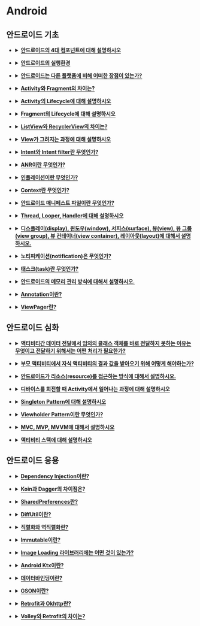 # Android

   <div class="page-body">
      <h2>안드로이드 기초</h2>
      <ul>
         <li>
            <details>
               <summary><span style="border-bottom:0.05em solid"><strong>안드로이드의 4대 컴포넌트에 대해 설명하시오</strong></span></summary>
               <p>액티비티 : 화면을 관리하고 다양한 이벤트를 처리함</p>
               <p>서비스 : 화면에서 보이진 않지만 백그라운드 작업 수행</p>
               <p>콘텐츠 프로바이더 : 앱 간의 데이터를 공유하기 위한 인터페이스 제공</p>
               <p>브로드캐스트 리시버 : 안드로이드에서 발생하는 브로드캐스트 메시지를 처리함</p>
            </details>
         </li>
      </ul>
      <ul>
         <li>
            <details>
               <summary><span style="border-bottom:0.05em solid"><strong>안드로이드의 실행환경</strong></span></summary>
               <p>안드로이드는 크게 4가지로 구성되어있습니다.</p>
               <p><strong>리눅스 커널, 라이브러리, 어플리케이션 프레임워크, 어플리케이션</strong>입니다.</p>
               <p><strong>리눅스 커널</strong>은 OS로 스마트폰의 메모리나 프로세스 등을 관리합니다.</p>
               <p><strong>라이브러리</strong>는 안드로이드에 있는 다양한 기능을 라이브러리를 제공하며 안드로이드 앱을 구동해주는 dalvik 가상머신을 포함합니다.</p>
               <p><strong>어플리케이션 프레임워크</strong>는 사용자의 이벤트에 따라 출력을 담당하는 환경을 제공합니다. 생명주기도 여기서 관리.</p>
               <p><strong>어플리케이션</strong>은 실제로 동작하는 앱을 말합니다.</p>
               <figure/></a></figure>
            </details>
         </li>
      </ul>
      <ul>
         <li>
            <details>
               <summary><span style="border-bottom:0.05em solid"><strong>안드로이드는 다른 플랫폼에 비해 어떠한 장점이 있는가?</strong></span></summary>
               <ul>
                  <li>오픈소스이므로 안정성과 버그 수정이 빠르다</li>
               </ul>
               <ul>
                  <li>자바를 주 언어로 사용하여 자바 개발자들이 쉽게 개발할 수 있음</li>
               </ul>
               <ul>
                  <li>리눅스 커널을 OS로 사용하여 하드웨어에 대한 드라이버 소스가 풍부함</li>
               </ul>
            </details>
         </li>
      </ul>
      <ul>
         <li>
            <details>
               <summary><span style="border-bottom:0.05em solid"><strong>Activity와 Fragment의 차이는?</strong></span></summary>
               <ul>
                  <li><strong>Activity : </strong>사용자가 원하는 대로 Activity를 변경할 수 있고, Activity가 변하면 View도 바뀐다</li>
               </ul>
               <ul>
                  <li><strong>Fragment : </strong>관심사 분리를 통해 의존성을 분리하고 독립성을 키움</li>
               </ul>
               <ul>
                  <li>액티비티 스택에 액티비티를 쌓아두는 것보다 프래그먼트 백스택에서 프래그먼트를 관리하는 것이 메모리 관리면에서도 효율적</li>
               </ul>
            </details>
         </li>
      </ul>
      <ul>
         <li>
            <details>
               <summary><span style="border-bottom:0.05em solid"><strong>Activity의 Lifecycle에 대해 설명하시오</strong></span></summary>
               <p>액티비티는 크게 3가지 상태가 존재합니다.</p>
               <p>먼저 <strong>running 실행 상태</strong>는 액티비티 스택의 최상위에 있으며 포커스를 가지고 있어 사용자에게 보이는 상태입니다.</p>
               <p><strong>pasued 일시 중지 상태</strong>는 사용자에게 보이기는 하지만 다른 액티비티가 위에 있어 포커스를 받지 못하는 상태입니다.</p>
               <p><strong>stopped 중지 상태</strong>는 다른 액티비티에 의해 완전히 가려져 보이지 않는 상태를 말합니다.</p>
               <p></p>
               <p>액티비티가 처음 생성되면 onCreate가 호출되고, 그 다음으로 화면에 보여지기 직전에 onStart가 호출됩니다. 사용자가 상호작용하기 직전에 onResume이 호출되면 액티비티는 running 실행 상태가 됩니다.</p>
               <p>이후 포커스를 잃는다면 onPaused가 호출되고 paused 일시 중지 상태가 됩니다.</p>
               <p>만약 다시 포커스를 갖게 되면 onResume이 호출되고 화면이 가려져 보이지 않는 상태가 된다면 onStop이 호출되어 stopped 중지 상태가 됩니다.</p>
               <p>정지 상태에서 화면이 다시 보이기 직전에 onRestart와 onStart가 차례로 호출됩니다.</p>
               <p>마지막으로 finish 메소드가 호출되어 액티비티가 소멸하기 직전에 onDestroy가 호출됩니다.</p>
               <figure/></a></figure>
            </details>
         </li>
      </ul>
      <ul>
         <li>
            <details>
               <summary><span style="border-bottom:0.05em solid"><strong>Fragment의 Lifecycle에 대해 설명하시오</strong></span></summary>
               <figure/></a></figure>
               <figure/></a></figure>
            </details>
         </li>
      </ul>
      <ul>
         <li>
            <details>
               <summary><span style="border-bottom:0.05em solid"><strong>ListView와 RecyclerView의 차이는?</strong></span></summary>
               <p><strong>RecyclerView</strong></p>
               <ul>
                  <li>layout manager</li>
               </ul>
               <ul>
                  <li>viewholder 패턴 강제 구현 → View의 재사용 가능</li>
               </ul>
               <ul>
                  <li>oncreateviewholder새롭게 생성될때만 호출</li>
               </ul>
               <ul>
                  <li>itemdecoration과 itemanimation 있음</li>
               </ul>
               <ul>
                  <li>linear/grid/staggeredgrid 레이아웃매니저 있음</li>
               </ul>
               <p><strong>ListView</strong></p>
               <ul>
                  <li>findviewbyid와 inflate를 연속적으로 발생시키면 메모리와 성능에 악영향 미칠수있음</li>
               </ul>
               <ul>
                  <li>수직 스크롤만 가능</li>
               </ul>
            </details>
         </li>
      </ul>
      <ul>
         <li>
            <details>
               <summary><span style="border-bottom:0.05em solid"><strong>View가 그려지는 과정에 대해 설명하시오</strong></span></summary>
               <ul>
                  <li>액티비티가 포커스를 얻으면 자신의 레이아웃을 그리도록 한다</li>
               </ul>
               <ul>
                  <li>액티비티에 레이아웃의 계층구조 중 루트 노드를 제공해야함</li>
               </ul>
               <ul>
                  <li>레이아웃의 루트노드에서 시작해 레이아웃 트리를 따라 이동</li>
               </ul>
               <ul>
                  <li>부모 뷰는 자식 뷰 이전에 그려짐</li>
               </ul>
               <ul>
                  <li>자식 뷰는 전위순회 방식으로 그려짐</li>
               </ul>
               <ul>
                  <li>measure, layout 단계가 있음</li>
               </ul>
            </details>
         </li>
      </ul>
      <ul>
         <li>
            <details>
               <summary><span style="border-bottom:0.05em solid"><strong>Intent와 Intent filter란 무엇인가?</strong></span></summary>
               <p><strong>Intent</strong>란 안드로이드 컴포넌트간에 통신을 하기 위한 메세지 객체이다.</p>
               <ul>
                  <li>명시적 인텐트(Explicit Intent) : 시작할 컴포넌트 이름 지정</li>
               </ul>
               <ul>
                  <li>암시적 인텐트(Implicit Intent) : 컴포넌트를 제외한 나머지를 지정, 사용자가 선택</li>
               </ul>
               <p>암시적 인텐트를 통해 사용자가 어떤 앱을 사용할지 선택하도록 할 때 <strong>Intent Filter</strong>가 필요하다.</p>
               <figure>
                  <a href="Android%20f06bc20888314090937a13eb90920846/Untitled%204.png"><img style="width:132px" src="Android%20f06bc20888314090937a13eb90920846/Untitled%204.png"/></a>
                  <figcaption>암시적 인텐트</figcaption>
               </figure>
            </details>
         </li>
      </ul>
      <ul>
         <li>
            <details>
               <summary><span style="border-bottom:0.05em solid"><strong>ANR이란 무엇인가?</strong></span></summary>
               <p>앱의 UI 스레드가 너무 오랫동안 차단되면 ANR 오류가 트리거됨</p>
               <ol>
                  <li>앱이 입력 이벤트나 BroadcastReceiver에 5초 이내로 응답하지 않음</li>
               </ol>
               <ol>
                  <li>포그라운드에 Activity 없는데 BroadcastReceiver가 실행을 완료하지 못함</li>
               </ol>
            </details>
         </li>
      </ul>
      <ul>
         <li>
            <details>
               <summary><span style="border-bottom:0.05em solid"><strong>인플레이션이란 무엇인가?</strong></span></summary>
               <p>자바 소스코드에서 xml의 구성요소들을 사용할 수 있게 객체로 만들어주는것</p>
               <p>메모리상에 실제로 객체화되어 앱에 보여지는 것</p>
            </details>
         </li>
      </ul>
      <ul>
         <li>
            <details>
               <summary><span style="border-bottom:0.05em solid"><strong>Context란 무엇인가?</strong></span></summary>
               <p>Context란 안드로이드의 컴포넌트들이 동작하기 위해 필요한 정보를 담고 있는 것이다.</p>
               <p>Context를 통해 시스템 레벨의 정보를 얻을 수 있는 메소드를 쓸 수 있다.</p>
               <p>애플리케이션 별로 리소스 및 클래스에 대한 접근은 물론 Activity의 실행, 브로드 캐스팅 및 Intent수신과 같은 애플리케이션 레벨에 대한 호출을 허용한다.</p>
            </details>
         </li>
      </ul>
      <ul>
         <li>
            <details>
               <summary><span style="border-bottom:0.05em solid"><strong>안드로이드 매니페스트 파일이란 무엇인가?</strong></span></summary>
               <p>매니페스트는 앱의 이름, 버전, 구성요소, 권한 등 앱의 실행에 있어 필요한 각종 정보들이 저장되어있는 파일이다.</p>
               <p>안드로이드 프로젝트의 최상위에 위치하고 있다.</p>
            </details>
         </li>
      </ul>
      <ul>
         <li>
            <details>
               <summary><span style="border-bottom:0.05em solid"><strong>Thread, Looper, Handler에 대해 설명하시오</strong></span></summary>
               <p>Looper와 Handler는 스레드 간 통신을 도와준다.</p>
               <p><strong>Looper</strong></p>
               <ul>
                  <li>스레드 당 하나만 가질 수 있다</li>
               </ul>
               <ul>
                  <li>메시지 큐가 비어있으면 아무것도 하지않고, 메시지가 들어오면 꺼내서 Handler에 전달</li>
               </ul>
               <ul>
                  <li>Main 스레드는 Looper를 가지지만, 기본적으로는 Looper를 가지지않음</li>
               </ul>
               <p><strong>Handler</strong></p>
               <ul>
                  <li>Message나 Runnable 객체를 처리함</li>
               </ul>
               <ul>
                  <li>Thread, Looper, MessageQueue에 의존적</li>
               </ul>
               <figure/></a></figure>
            </details>
         </li>
      </ul>
      <ul>
         <li>
            <details>
               <summary><span style="border-bottom:0.05em solid"><strong>디스플레이(display), 윈도우(window), 서피스(surface), 뷰(view), 뷰 그룹(view group), 뷰 컨테이너(view container), 레이아웃(layout)에 대해서 설명하시오.</strong></span></summary>
               <ul>
                  <li><strong>디스플레이 </strong>: 안드로이드 단말기가 가지는 하드웨어 화면</li>
               </ul>
               <ul>
                  <li><strong>윈도우 </strong>: 앱이 그림을 그릴수있는 영역</li>
               </ul>
               <ul>
                  <li><strong>서피스 </strong>: 윈도우에 그림을 그릴 때 그림이 저장되는 메모리 버퍼</li>
               </ul>
               <ul>
                  <li><strong>뷰 </strong>: 사용자 인터페이스를 구성하는 최상위 클래스</li>
               </ul>
               <ul>
                  <li><strong>뷰 그룹</strong> : 여러개의 뷰를 포함하고 있는 뷰를 의미함</li>
               </ul>
               <ul>
                  <li><strong>뷰 컨테이너</strong> : 다른 뷰를 포함하고 있는 뷰</li>
               </ul>
               <ul>
                  <li><strong>레이아웃</strong> : 뷰를 윈도우에 어떻게 배치할지 정의하는 관리자</li>
               </ul>
            </details>
         </li>
      </ul>
      <ul>
         <li>
            <details>
               <summary><span style="border-bottom:0.05em solid"><strong>노티피케이션(notification)은 무엇인가?</strong></span></summary>
               <p>안드로이드가 앱의 UI 외부에 표시하는 메시지</p>
            </details>
         </li>
      </ul>
      <ul>
         <li>
            <details>
               <summary><span style="border-bottom:0.05em solid"><strong>태스크(task)란 무엇인가?</strong></span></summary>
               <p>Task란 사용자가 특정 작업을 할 때 상호작용하는 Activity의 모음이다.</p>
            </details>
         </li>
      </ul>
      <ul>
         <li>
            <details>
               <summary><span style="border-bottom:0.05em solid"><strong>안드로이드의 메모리 관리 방식에 대해서 설명하시오.</strong></span></summary>
               <p>안드로이드 런타임(ART)와 Dalvik 가상 머신은 페이징과 메모리 매핑을 통해 메모리를 관리함</p>
            </details>
         </li>
      </ul>
      <ul>
         <li>
            <details>
               <summary><span style="border-bottom:0.05em solid"><strong>Annotation이란?</strong></span></summary>
               <p>일종의 메타데이터</p>
               <p>컴파일/런타임 과정에서 코드를 어떻게 처리할 지 알려주는 정보</p>
               <ol>
                  <li>컴파일러에게 코드 문법 에러를 체크하도록 정보 제공</li>
               </ol>
               <ol>
                  <li>런타임시 특정 기능 실행하도록 정보 제공</li>
               </ol>
               <ol>
                  <li>소프트웨어 개발 툴이 빌드나 배치 시 코드를 자동으로 생성할 수 있도록 정보를 제공</li>
               </ol>
            </details>
         </li>
      </ul>
      <ul>
         <li>
            <details>
               <summary><span style="border-bottom:0.05em solid"><strong>ViewPager란?</strong></span></summary>
               <p>데이터를 페이지 단위로 표시하고, swipe를 통해 페이지를 전환할 수 있도록 만들어주는 컨테이너</p>
            </details>
         </li>
      </ul>
      <p></p>
      <h2>안드로이드 심화</h2>
      <ul>
         <li>
            <details>
               <summary><span style="border-bottom:0.05em solid"><strong>액티비티간 데이터 전달에서 임의의 클래스 객체를 바로 전달하지 못하는 이유는 무엇이고 전달하기 위해서는 어떤 처리가 필요한가?</strong></span></summary>
            </details>
         </li>
      </ul>
      <ul>
         <li>
            <details>
               <summary><span style="border-bottom:0.05em solid"><strong>부모 액티비티에서 자식 액티비티의 결과 값을 받아오기 위해 어떻게 해야하는가?</strong></span></summary>
            </details>
         </li>
      </ul>
      <ul>
         <li>
            <details>
               <summary><span style="border-bottom:0.05em solid"><strong>안드로이드가 리소스(resource)를 접근하는 방식에 대해서 설명하시오.</strong></span></summary>
            </details>
         </li>
      </ul>
      <ul>
         <li>
            <details>
               <summary><span style="border-bottom:0.05em solid"><strong>디바이스를 회전할 때 Activity에서 일어나는 과정에 대해 설명하시오</strong></span></summary>
            </details>
         </li>
      </ul>
      <ul>
         <li>
            <details>
               <summary><span style="border-bottom:0.05em solid"><strong>Singleton Pattern에 대해 설명하시오</strong></span></summary>
            </details>
         </li>
      </ul>
      <ul>
         <li>
            <details>
               <summary><span style="border-bottom:0.05em solid"><strong>Viewholder Pattern이란 무엇인가?</strong></span></summary>
            </details>
         </li>
      </ul>
      <ul>
         <li>
            <details>
               <summary><span style="border-bottom:0.05em solid"><strong>MVC, MVP, MVVM에 대해서 설명하시오</strong></span></summary>
            </details>
         </li>
      </ul>
      <ul>
         <li>
            <details>
               <summary><span style="border-bottom:0.05em solid"><strong>액티비티 스택에 대해 설명하시오</strong></span></summary>
            </details>
         </li>
      </ul>
      <p></p>
      <h2>안드로이드 응용</h2>
      <ul>
         <li>
            <details>
               <summary><span style="border-bottom:0.05em solid"><strong>Dependency Injection이란?</strong></span></summary>
               <p>의존성 주입이란 외부에서 의존 객체를 주입해줘서 결합도를 줄여주는 것을 말합니다.</p>
               <p>생성자에서 주입하는 방식과 setter를 사용하는 방법이 있습니다.</p>
               <p>장점은 (1) 종속성이 감소해 변경에 대한 여파가 줄어들고, (2)재사용성이 증가하고, (3) 테스트가 용이합니다.</p>
            </details>
         </li>
      </ul>
      <ul>
         <li>
            <details>
               <summary><span style="border-bottom:0.05em solid"><strong>Koin과 Dagger의 차이점은?</strong></span></summary>
               <p><strong>Koin</strong></p>
               <ul>
                  <li>런타임과정에 DI 주입</li>
               </ul>
               <ul>
                  <li>컴파일이 빠름</li>
               </ul>
               <ul>
                  <li>런타임 에러 가능</li>
               </ul>
               <ul>
                  <li>Module에서 선언한 DI를 캐시에 저장하고 by inject로 캐시를 조회해서 객체를 가져옴</li>
               </ul>
               <p><strong>Dagger</strong></p>
               <ul>
                  <li>Annotation을 통해 컴파일과정에 DI 주입</li>
               </ul>
               <ul>
                  <li>컴파일은 느리지만 런타임에서 에러 발생하지 않음</li>
               </ul>
               <ul>
                  <li>컴파일 시 오버헤드 발생</li>
               </ul>
            </details>
         </li>
      </ul>
      <ul>
         <li>
            <details>
               <summary><span style="border-bottom:0.05em solid"><strong>SharedPreferences란?</strong></span></summary>
               <ul>
                  <li>키-값 쌍이 포함된 파일을 가리킴</li>
               </ul>
               <ul>
                  <li>데이터를 파일로 저장하므로 앱을 삭제하면 데이터도 삭제됨</li>
               </ul>
            </details>
         </li>
      </ul>
      <ul>
         <li>
            <details>
               <summary><span style="border-bottom:0.05em solid"><strong>DiffUtil이란?</strong></span></summary>
               <p>두 목록 간의 차이점을 찾고 업데이트되어야 할 목록을 반환함</p>
               <p>추가 및 제거 작업할 아이템을 찾기위해 O(n) 소요</p>
            </details>
         </li>
      </ul>
      <ul>
         <li>
            <details>
               <summary><span style="border-bottom:0.05em solid"><strong>직렬화와 역직렬화란?</strong></span></summary>
               <p><strong>직렬화</strong></p>
               <ul>
                  <li>객체를 연속적인 데이터로 변형해 전송 가능한 형태로 만드는것</li>
               </ul>
               <ul>
                  <li>JVM 메모리에 상주되어있는 객체를 바이트 형태로 변환</li>
               </ul>
               <p><strong>역직렬화</strong></p>
               <ul>
                  <li>직렬화된 파일을 다시 객체의 형태로 만드는것</li>
               </ul>
               <ul>
                  <li>직렬화된 바이트 형태의 데이터를 객체로 변환해 JVM으로 상주시킴</li>
               </ul>
               <p><strong>직렬화해야하는 이유</strong></p>
               <ul>
                  <li>디스크에 저장하거나 통신에는 value type만 가능하고 reference타입은 불가능</li>
               </ul>
               <ul>
                  <li>PC마다 사용하고 있는 메모리 주소는 다르다.</li>
               </ul>
            </details>
         </li>
      </ul>
      <ul>
         <li>
            <details>
               <summary><span style="border-bottom:0.05em solid"><strong>Immutable이란?</strong></span></summary>
               <p>값을 변경할 수 없는 것</p>
            </details>
         </li>
      </ul>
      <ul>
         <li>
            <details>
               <summary><span style="border-bottom:0.05em solid"><strong>Image Loading 라이브러리에는 어떤 것이 있는가?</strong></span></summary>
               <p><strong>Glide</strong></p>
               <ul>
                  <li>화질이 더 안좋음</li>
               </ul>
               <ul>
                  <li>메모리 덜 씀</li>
               </ul>
               <p><strong>Picasso</strong></p>
               <ul>
                  <li>화질 좋음</li>
               </ul>
               <ul>
                  <li>메모리 더 씀</li>
               </ul>
            </details>
         </li>
      </ul>
      <ul>
         <li>
            <details>
               <summary><span style="border-bottom:0.05em solid"><strong>Android Ktx이란?</strong></span></summary>
               <ul>
                  <li>코틀린 개발용 확장 라이브러리</li>
               </ul>
               <ul>
                  <li>확장함수, 람다, 이름이 지정된 매개변수, 코루틴 등 지원</li>
               </ul>
            </details>
         </li>
      </ul>
      <ul>
         <li>
            <details>
               <summary><span style="border-bottom:0.05em solid"><strong>데이터바인딩이란?</strong></span></summary>
               <p><strong>데이터바인딩</strong></p>
               <ul>
                  <li>데이터를 결합시켜 동기화하는 방식</li>
               </ul>
               <p><strong>안드로이드 데이터바인딩 라이브러리</strong></p>
               <ul>
                  <li>UI 컴포넌트와 데이터를 programmatic하게 연결하지 않고, 선언형으로 결합하도록 도와줌</li>
               </ul>
            </details>
         </li>
      </ul>
      <ul>
         <li>
            <details>
               <summary><span style="border-bottom:0.05em solid"><strong>GSON이란?</strong></span></summary>
               <p>JSON과 JAVA 사이의 직렬화와 역직렬화를 도와주는 라이브러리</p>
            </details>
         </li>
      </ul>
      <ul>
         <li>
            <details>
               <summary><span style="border-bottom:0.05em solid"><strong>Retrofit과 Okhttp란?</strong></span></summary>
               <p><strong>Retrofit</strong></p>
               <ul>
                  <li>Type-safe한 HttpClient 라이브러리</li>
               </ul>
               <ul>
                  <li>Type-safe : 네트워크로부터 전달된 데이터를 우리 프로그램에서 필요한 형태의 객체로 받을 수 있음</li>
               </ul>
               <ul>
                  <li>보통 Http 요청을 위해서는 <strong>연결, 캐싱, 재시도, 스레딩, 응답 분석, 오류 처리</strong> 등을 해야하는데, 라이브러리는 이것들을 알아서 해줌</li>
               </ul>
               <p><strong>OkHttp</strong></p>
               <ul>
                  <li>REST API와 HTTP통신을 간편하게 구현할 수 있도록 도와주는 라이브러리</li>
               </ul>
            </details>
         </li>
      </ul>
      <ul>
         <li>
            <details>
               <summary><span style="border-bottom:0.05em solid"><strong>Volley와 Retrofit의 차이는?</strong></span></summary>
               <p><strong>Volley</strong></p>
               <ul>
                  <li>용량이 작고 빠른 실행 속도</li>
               </ul>
               <ul>
                  <li>동시 네트워크 연결</li>
               </ul>
               <ul>
                  <li>요청 우선순위 지원</li>
               </ul>
               <ul>
                  <li>JSON Object나 Array 반환</li>
               </ul>
               <p><strong>Retrofit</strong></p>
               <ul>
                  <li>속도가 빠르다</li>
               </ul>
               <p></p>
               <figure/></a></figure>
            </details>
         </li>
      </ul>
   </div>
